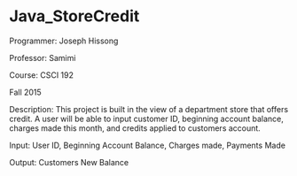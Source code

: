 # Java_StoreCredit

Programmer: Joseph Hissong

Professor: Samimi

Course: CSCI 192

Fall 2015

Description: This project is built in the view of a department store that offers credit.
A user will be able to input customer ID, beginning account balance, charges made this month, and
credits applied to customers account.

Input: User ID, Beginning Account Balance, Charges made, Payments Made

Output: Customers New Balance
